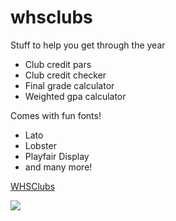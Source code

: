 # whsclubs
Stuff to help you get through the year
- Club credit pars
- Club credit checker
- Final grade calculator
- Weighted gpa calculator

Comes with fun fonts!
- Lato
- Lobster
- Playfair Display
- and many more!


[WHSClubs](http://whsclubs.herokuapp.com)

<img src="https://i.imgur.com/pefKWwa.png">
